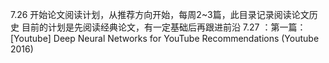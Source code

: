 7.26
开始论文阅读计划，从推荐方向开始，每周2~3篇，此目录记录阅读论文历史
目前的计划是先阅读经典论文，有一定基础后再跟进前沿
7.27 ：第一篇：[Youtube] Deep Neural Networks for YouTube Recommendations (Youtube 2016) 
